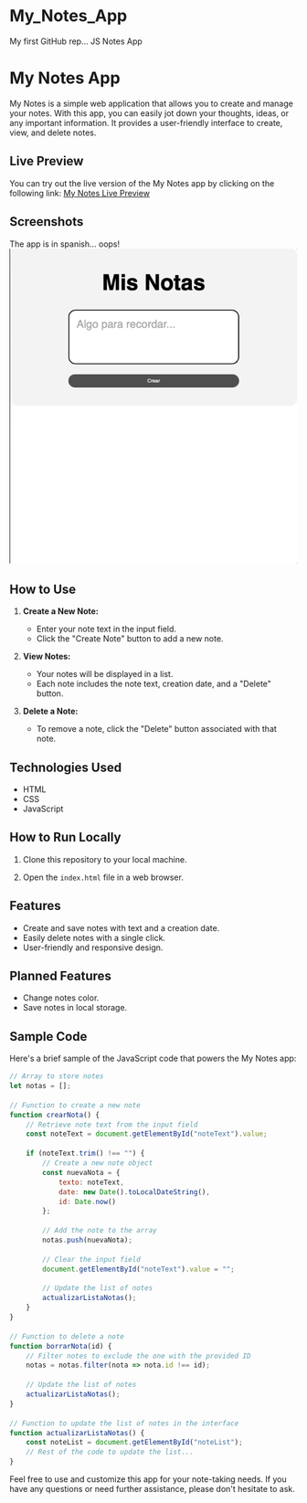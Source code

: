 # My_Notes_App
My first GitHub rep... JS Notes App

# My Notes App

My Notes is a simple web application that allows you to create and manage your notes. With this app, you can easily jot down your thoughts, ideas, or any important information. It provides a user-friendly interface to create, view, and delete notes.

## Live Preview

You can try out the live version of the My Notes app by clicking on the following link: [My Notes Live Preview](https://zoirethl.github.io/My_Notes_App/)

## Screenshots
The app is in spanish... oops!
![My Notes Screenshot](Nov-07-2023%2015-34-31.gif)

## How to Use

1. **Create a New Note:**

   - Enter your note text in the input field.
   - Click the "Create Note" button to add a new note.

2. **View Notes:**

   - Your notes will be displayed in a list.
   - Each note includes the note text, creation date, and a "Delete" button.

3. **Delete a Note:**

   - To remove a note, click the "Delete" button associated with that note.

## Technologies Used

- HTML
- CSS
- JavaScript

## How to Run Locally

1. Clone this repository to your local machine.

2. Open the `index.html` file in a web browser.

## Features

- Create and save notes with text and a creation date.
- Easily delete notes with a single click.
- User-friendly and responsive design.

## Planned Features

- Change notes color.
- Save notes in local storage.

## Sample Code

Here's a brief sample of the JavaScript code that powers the My Notes app:

```javascript
// Array to store notes
let notas = [];

// Function to create a new note
function crearNota() {
    // Retrieve note text from the input field
    const noteText = document.getElementById("noteText").value;

    if (noteText.trim() !== "") {
        // Create a new note object
        const nuevaNota = {
            texto: noteText,
            date: new Date().toLocalDateString(),
            id: Date.now()
        };

        // Add the note to the array
        notas.push(nuevaNota);

        // Clear the input field
        document.getElementById("noteText").value = "";

        // Update the list of notes
        actualizarListaNotas();
    }
}

// Function to delete a note
function borrarNota(id) {
    // Filter notes to exclude the one with the provided ID
    notas = notas.filter(nota => nota.id !== id);

    // Update the list of notes
    actualizarListaNotas();
}

// Function to update the list of notes in the interface
function actualizarListaNotas() {
    const noteList = document.getElementById("noteList");
    // Rest of the code to update the list...
}
```

Feel free to use and customize this app for your note-taking needs. If you have any questions or need further assistance, please don't hesitate to ask.